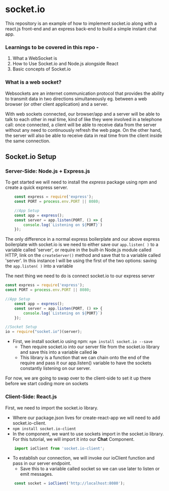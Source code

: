 # socket.io

This repository is an example of how to implement socket.io along with a react.js front-end and an express back-end to build a simple instant chat app.

### Learnings to be covered in this repo - 

1. What a WebSocket is
2. How to Use Socket.io and Node.js alongside React
3. Basic concepts of Socket.io

### What is a web socket?

Websockets are an internet communication protocol that provides the ability to transmit data in two directions simultaneously eg. between a web browser (or other client application) and a server.

With web sockets connected, our browser/app and a server will be able to talk to each other in real time, kind of like they were involved in a telephone call: once connected, a client will be able to receive data from the server without any need to continuously refresh the web page. On the other hand, the server will also be able to receive data in real time from the client inside the same connection.

## Socket.io Setup
### Server-Side: Node.js + Express.js
 To get started we will need to install the *express* package using npm and create a quick express server.

```javascript
    const express = require('express');
    const PORT = process.env.PORT || 8080;

    //App Setup
    const app = express();
    const server = app.listen(PORT, () => {
        console.log(`Listening on ${PORT}`)
    });
```
The only difference in a normal express boilerplate and our above express boilerplate with socket.io is we need to either save our ```app.listen( )``` to a variable called 'server', or require in the built-in Node.js module called HTTP, link on the ```createServer()``` method and save that to a variable called 'server'.
In this instance I will be using the first of the two options: saving the ```app.listen( )``` into a variable


The next thing we need to do is connect socket.io to our express server
    
```javascript
const express = require('express');
const PORT = process.env.PORT || 8080;

//App Setup
    const app = express();
    const server = app.listen(PORT, () => {
        console.log(`Listening on ${PORT}`)
    });

//Socket Setup
io = require("socket.io")(server);
```
- First, we install socket.io using npm:
    ```npm install socket.io --save```
    - Then require socket.io into our server file from the socket.io library and save this into a variable called **io**
    - This library is a function that we can chain onto the end of the require and pass it our app.listen() variable to have the sockets constantly listening on our server.

For now, we are going to swap over to the client-side to set it up there before we start coding more on sockets

### Client-Side: React.js
First, we need to import the socket.io library. 
  -   Where our package.json lives for create-react-app we will need to add socket.io-client.
  - ```npm install socket.io-client```
  - In the component, we want to use sockets import in the socket.io library. For this tutorial, we will import it into our **Chat** Component. 
```javascript
    import ioClient from 'socket.io-client';
```
- To establish our connection, we will invoke our ioClient function and pass in our server endpoint.
    - Save this to a variable called socket so we can use later to listen or emit messages.
```javascript
    const socket = ioClient('http://localhost:8080');
```
